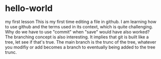 # hello-world
my first lesson
This is my first time editing a file in github. I am learning how to use github and the terms used in its context, which is quite challenging. Why do we have to use "commit" when "save" would have also worked? The branching concept is also interesting. It implies that git is built like a tree, let see if that's true. The main branch is the trunc of the tree, whatever you modifiy or add becomes a branch to eventually being added to the tree trunc. 
